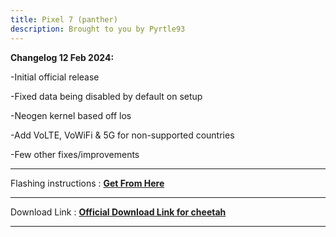 ```yaml
---
title: Pixel 7 (panther)
description: Brought to you by Pyrtle93
---
```


<b>Changelog 12 Feb 2024:</b>

-Initial official release

-Fixed data being disabled by default on setup

-Neogen kernel based off los

-Add VoLTE, VoWiFi & 5G for non-supported countries

-Few other fixes/improvements

----
Flashing instructions : [**Get From Here**](panther_inst.md)

----
Download Link : [**Official Download Link for cheetah**](https://sourceforge.net/projects/projectmatrixx/files/Android-14/panther/)

----
